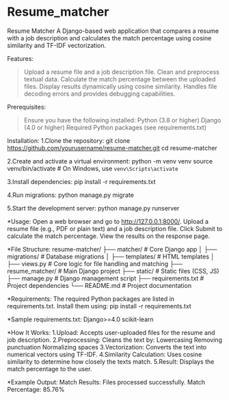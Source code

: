 # Resume_matcher
Resume Matcher
A Django-based web application that compares a resume with a job description and calculates the match percentage using cosine similarity and TF-IDF vectorization.

Features:
>Upload a resume file and a job description file.
>Clean and preprocess textual data.
>Calculate the match percentage between the uploaded files.
>Display results dynamically using cosine similarity.
>Handles file decoding errors and provides debugging capabilities.

Prerequisites:
>Ensure you have the following installed:
Python (3.8 or higher)
Django (4.0 or higher)
Required Python packages (see requirements.txt)

Installation:
1.Clone the repository:
git clone https://github.com/yourusername/resume-matcher.git
cd resume-matcher

2.Create and activate a virtual environment:
python -m venv venv
source venv/bin/activate  # On Windows, use `venv\Scripts\activate`

3.Install dependencies:
pip install -r requirements.txt

4.Run migrations:
python manage.py migrate

5.Start the development server:
python manage.py runserver

*Usage:
Open a web browser and go to http://127.0.0.1:8000/.
Upload a resume file (e.g., PDF or plain text) and a job description file.
Click Submit to calculate the match percentage.
View the results on the response page.

*File Structure:
resume-matcher/
├── matcher/                   # Core Django app
│   ├── migrations/            # Database migrations
│   ├── templates/             # HTML templates
│   ├── views.py               # Core logic for file handling and matching
├── resume_matcher/            # Main Django project
├── static/                    # Static files (CSS, JS)
├── manage.py                  # Django management script
├── requirements.txt           # Project dependencies
└── README.md                  # Project documentation

*Requirements:
The required Python packages are listed in requirements.txt. Install them using:
pip install -r requirements.txt

*Sample requirements.txt:
Django>=4.0
scikit-learn

*How It Works:
1.Upload: Accepts user-uploaded files for the resume and job description.
2.Preprocessing: Cleans the text by:
    Lowercasing
    Removing punctuation
    Normalizing spaces
3.Vectorization: Converts the text into numerical vectors using TF-IDF.
4.Similarity Calculation: Uses cosine similarity to determine how closely the texts match.
5.Result: Displays the match percentage to the user.

*Example Output:
Match Results:
Files processed successfully.
Match Percentage: 85.76%

